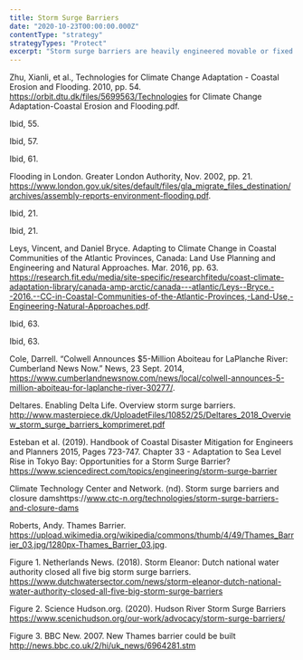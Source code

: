 ```yaml
---
title: Storm Surge Barriers
date: "2020-10-23T00:00:00.000Z"
contentType: "strategy"
strategyTypes: "Protect"
excerpt: "Storm surge barriers are heavily engineered movable or fixed barriers/gates that are closed to prevent flooding during bad weather forecasts."
---
```


<!-- Regular citations -->
[^1]:
  Zhu, Xianli, et al., Technologies for Climate Change Adaptation - Coastal Erosion and Flooding. 2010, pp. 54. https://orbit.dtu.dk/files/5699563/Technologies for Climate Change Adaptation-Coastal Erosion and Flooding.pdf.
[^2]:
  Ibid, 55.
[^3]:
  Ibid, 57.
[^4]:
  Ibid, 61.
[^5]:
  Flooding in London. Greater London Authority, Nov. 2002, pp. 21. https://www.london.gov.uk/sites/default/files/gla_migrate_files_destination/archives/assembly-reports-environment-flooding.pdf.
[^6]:
  Ibid, 21.
[^7]:
  Ibid, 21.
[^8]:
  Leys, Vincent, and Daniel Bryce. Adapting to Climate Change in Coastal Communities of the Atlantic Provinces, Canada: Land Use Planning and Engineering and Natural Approaches. Mar. 2016, pp. 63. https://research.fit.edu/media/site-specific/researchfitedu/coast-climate-adaptation-library/canada-amp-arctic/canada---atlantic/Leys--Bryce.--2016.--CC-in-Coastal-Communities-of-the-Atlantic-Provinces,-Land-Use,-Engineering-Natural-Approaches.pdf.
[^9]:
  Ibid, 63.
[^10]:
  Ibid, 63.
[^11]:
  Cole, Darrell. “Colwell Announces $5-Million Aboiteau for LaPlanche River: Cumberland News Now.” News, 23 Sept. 2014, https://www.cumberlandnewsnow.com/news/local/colwell-announces-5-million-aboiteau-for-laplanche-river-30277/.  
[^12]:
  Deltares. Enabling Delta Life. Overview storm surge barriers. http://www.masterpiece.dk/UploadetFiles/10852/25/Deltares_2018_Overview_storm_surge_barriers_komprimeret.pdf
[^13]:
  Esteban et al. (2019). Handbook of Coastal Disaster Mitigation for Engineers and Planners 2015, Pages 723-747. Chapter 33 - Adaptation to Sea Level Rise in Tokyo Bay: Opportunities for a Storm Surge Barrier? https://www.sciencedirect.com/topics/engineering/storm-surge-barrier
[^14]:
  Climate Technology Center and Network. (nd). Storm surge barriers and closure damshttps://www.ctc-n.org/technologies/storm-surge-barriers-and-closure-dams

<!-- Images -->

[^i1]:
  Roberts, Andy. Thames Barrier. https://upload.wikimedia.org/wikipedia/commons/thumb/4/49/Thames_Barrier_03.jpg/1280px-Thames_Barrier_03.jpg.
[^i2]:
  Figure 1. Netherlands News. (2018). Storm Eleanor: Dutch national water authority closed all five big storm surge barriers. https://www.dutchwatersector.com/news/storm-eleanor-dutch-national-water-authority-closed-all-five-big-storm-surge-barriers
[^i3]:
  Figure 2. Science Hudson.org. (2020). Hudson River Storm Surge Barriers https://www.scenichudson.org/our-work/advocacy/storm-surge-barriers/
[^i4]:
  Figure 3. BBC New. 2007. New Thames barrier could be built http://news.bbc.co.uk/2/hi/uk_news/6964281.stm